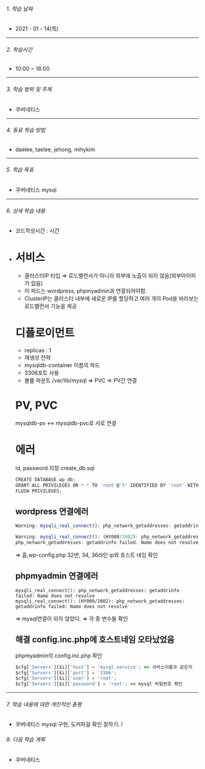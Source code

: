 

###### 1. 학습 날짜

- 2021 - 01 - 14(목)

---

###### 2. 학습시간

- 10:00 ~ 18:00

---

###### 3. 학습 범위 및 주제

- 쿠버네티스

---

###### 4. 동료 학습 방법 

- daelee, taelee, jehong, mihykim

---

###### 5. 학습 목표 

- 쿠버네티스 mysql

---

###### 6. 상세 학습 내용

- 코드작성시간 :  시간

- # 서비스

  - 클러스터IP 타입 ⇒ 로드밸런서가 아니라 외부에 노출이 되지 않음(외부아이피가 없음)
  - 이 파드는 wordpress, phpmyadmin과 연결되어야함.
  - ClusterIP는 클러스터 내부에 새로운 IP를 할당하고 여러 개의 Pod을 바라보는 로드밸런서 기능을 제공

  # 디플로이먼트

  - replicas : 1
  - 재생성 전략
  - mysqldb-container 이름의 파드
  - 3306포트 사용
  - 볼륨 마운트 /var/lib/mysql ⇒ PVC ⇒ PV간 연결

  # PV, PVC

  mysqldb-pv ↔ mysqldb-pvc로 서로 연결

  # 에러

  id, password 지정 create_db.sql

  ```jsx
  CREATE DATABASE wp_db;
  GRANT ALL PRIVILEGES ON *.* TO 'root'@'%' IDENTIFIED BY 'root' WITH GRANT OPTION;
  FLUSH PRIVILEGES;
  ```

  ## wordpress 연결에러

  ```jsx
  Warning: mysqli_real_connect(): php_network_getaddresses: getaddrinfo failed: Name does not resolve in /www/wordpress/wp-includes/wp-db.php on line 1653
  
  Warning: mysqli_real_connect(): (HY000/2002): php_network_getaddresses: getaddrinfo failed: Name does not resolve in /www/wordpress/wp-includes/wp-db.php on line 1653
  php_network_getaddresses: getaddrinfo failed: Name does not resolve
  ```

  ⇒ 흠,wp-config.php 32번, 34, 36라인 ip와 호스트 네임 확인

  ## phpmyadmin 연결에러

  ```
  mysqli_real_connect(): php_network_getaddresses: getaddrinfo failed: Name does not resolve
  mysqli_real_connect(): (HY000/2002): php_network_getaddresses: getaddrinfo failed: Name does not resolve
  ```

  ⇒ mysql연결이 되지 않았다. ⇒ 각 종 변수들 확인

  ## 해결 config.inc.php에 호스트네임 오타났었음

  phpmyadmin의 config.inc.php 확인

  ```jsx
  $cfg['Servers'][$i]['host'] = 'mysql-service'; => 서비스이름과 같은지
  $cfg['Servers'][$i]['port'] = '3306';
  $cfg['Servers'][$i]['user'] = 'root';
  $cfg['Servers'][$i]['password'] = 'root'; => mysql 비밀번호 확인
  ```

---

###### 7. 학습 내용에 대한 개인적인 총평

- 쿠버네티스 mysql 구현, 도커파일 확인 잘하기..!

###### 8. 다음 학습 계획

- 쿠버네티스